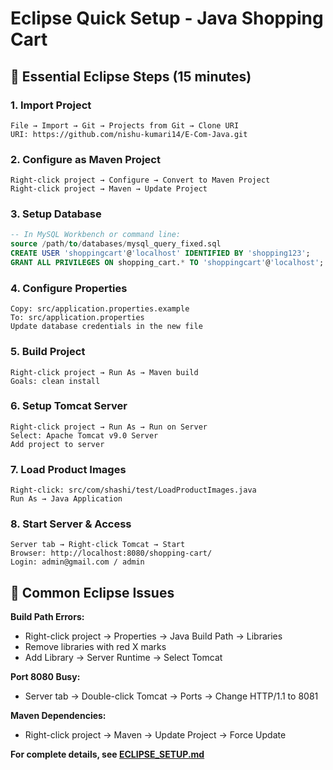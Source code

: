 # Eclipse Quick Setup - Java Shopping Cart

## 🎯 Essential Eclipse Steps (15 minutes)

### 1. Import Project
```
File → Import → Git → Projects from Git → Clone URI
URI: https://github.com/nishu-kumari14/E-Com-Java.git
```

### 2. Configure as Maven Project
```
Right-click project → Configure → Convert to Maven Project
Right-click project → Maven → Update Project
```

### 3. Setup Database
```sql
-- In MySQL Workbench or command line:
source /path/to/databases/mysql_query_fixed.sql
CREATE USER 'shoppingcart'@'localhost' IDENTIFIED BY 'shopping123';
GRANT ALL PRIVILEGES ON shopping_cart.* TO 'shoppingcart'@'localhost';
```

### 4. Configure Properties
```
Copy: src/application.properties.example 
To: src/application.properties
Update database credentials in the new file
```

### 5. Build Project
```
Right-click project → Run As → Maven build
Goals: clean install
```

### 6. Setup Tomcat Server
```
Right-click project → Run As → Run on Server
Select: Apache Tomcat v9.0 Server
Add project to server
```

### 7. Load Product Images
```
Right-click: src/com/shashi/test/LoadProductImages.java
Run As → Java Application
```

### 8. Start Server & Access
```
Server tab → Right-click Tomcat → Start
Browser: http://localhost:8080/shopping-cart/
Login: admin@gmail.com / admin
```

## 🚨 Common Eclipse Issues

**Build Path Errors:**
- Right-click project → Properties → Java Build Path → Libraries
- Remove libraries with red X marks
- Add Library → Server Runtime → Select Tomcat

**Port 8080 Busy:**
- Server tab → Double-click Tomcat → Ports → Change HTTP/1.1 to 8081

**Maven Dependencies:**
- Right-click project → Maven → Update Project → Force Update

**For complete details, see [ECLIPSE_SETUP.md](ECLIPSE_SETUP.md)**
